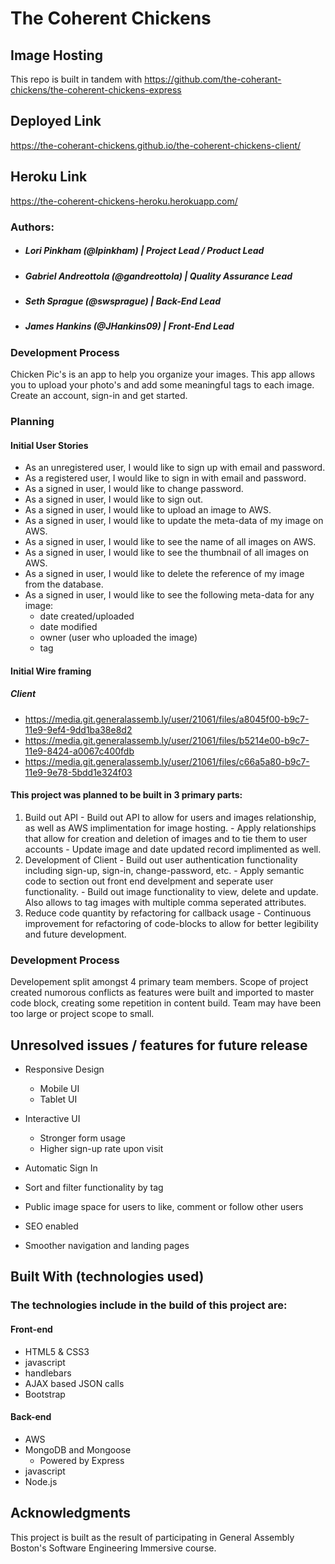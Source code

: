 # The Coherent Chickens
## Image Hosting

This repo is built in tandem with https://github.com/the-coherant-chickens/the-coherent-chickens-express

## Deployed Link
<https://the-coherant-chickens.github.io/the-coherent-chickens-client/>

## Heroku Link
<https://the-coherent-chickens-heroku.herokuapp.com/>

### Authors:
- ##### Lori Pinkham (@lpinkham) | *Project Lead / Product Lead*
- ##### Gabriel Andreottola (@gandreottola) | *Quality Assurance Lead*
- ##### Seth Sprague (@swsprague) | *Back-End Lead*
- ##### James Hankins (@JHankins09) | *Front-End Lead*

### Development Process

Chicken Pic's is an app to help you organize your images. This app allows you to upload your photo's and add some meaningful tags to each image. Create an account, sign-in and get started.

### Planning

#### Initial User Stories

- As an unregistered user, I would like to sign up with email and password.
- As a registered user, I would like to sign in with email and password.
- As a signed in user, I would like to change password.
- As a signed in user, I would like to sign out.
- As a signed in user, I would like to upload an image to AWS.
- As a signed in user, I would like to update the meta-data of my image on AWS.
- As a signed in user, I would like to see the name of all images on AWS.
- As a signed in user, I would like to see the thumbnail of all images on AWS.
- As a signed in user, I would like to delete the reference of my image from the database.
- As a signed in user, I would like to see the following meta-data for any image:
  - date created/uploaded
  - date modified
  - owner (user who uploaded the image)
  - tag

#### Initial Wire framing

##### Client
- https://media.git.generalassemb.ly/user/21061/files/a8045f00-b9c7-11e9-9ef4-9dd1ba38e8d2
- https://media.git.generalassemb.ly/user/21061/files/b5214e00-b9c7-11e9-8424-a0067c400fdb
- https://media.git.generalassemb.ly/user/21061/files/c66a5a80-b9c7-11e9-9e78-5bdd1e324f03

#### This project was planned to be built in 3 primary parts:
  1. Build out API
    - Build out API to allow for users and images relationship, as well as AWS implimentation for image hosting.
    - Apply relationships that allow for creation and deletion of images and to tie them to user accounts
    - Update image and date updated record implimented as well.
  2. Development of Client
    - Build out user authentication functionality including sign-up, sign-in, change-password, etc.
    - Apply semantic code to section out front end develpment and seperate user functionality.
    - Build out image functionality to view, delete and update. Also allows to tag images with multiple comma seperated attributes.
  3. Reduce code quantity by refactoring for callback usage
    - Continuous improvement for refactoring of code-blocks to allow for better legibility and future development.

### Development Process

Developement split amongst 4 primary team members. Scope of project created numorous conflicts as features were built and imported to master code block, creating some repetition in content build. Team may have been too large or project scope to small.

## Unresolved issues / features for future release

- Responsive Design
  * Mobile UI
  * Tablet UI

- Interactive UI
  * Stronger form usage
  * Higher sign-up rate upon visit

- Automatic Sign In

- Sort and filter functionality by tag

- Public image space for users to like, comment or follow other users

- SEO enabled

- Smoother navigation and landing pages

## Built With (technologies used)

### The technologies include in the build of this project are:
#### Front-end
  - HTML5 & CSS3
  - javascript
  - handlebars
  - AJAX based JSON calls
  - Bootstrap

#### Back-end
  - AWS
  - MongoDB and Mongoose
    - Powered by Express
  - javascript
  - Node.js


## Acknowledgments
This project is built as the result of participating in General Assembly Boston's Software Engineering Immersive course.
